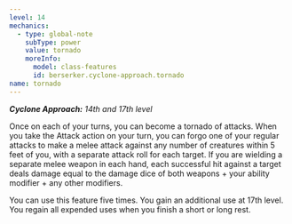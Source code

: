 ```yaml
---
level: 14
mechanics:
  - type: global-note
    subType: power
    value: tornado
    moreInfo:
      model: class-features
      id: berserker.cyclone-approach.tornado
name: tornado
---
```

_**Cyclone Approach:** 14th and 17th level_

Once on each of your turns, you can become a tornado of attacks. When you take the Attack action on your turn, you can forgo one of your regular attacks to make a melee attack against any number of creatures within 5 feet of you, with a separate attack roll for each target. If you are wielding a separate melee weapon in each hand, each successful hit against a target deals damage equal to the damage dice of both weapons + your ability modifier + any other modifiers.

You can use this feature five times. You gain an additional use at 17th level. You regain all expended uses when you finish a short or long rest.
